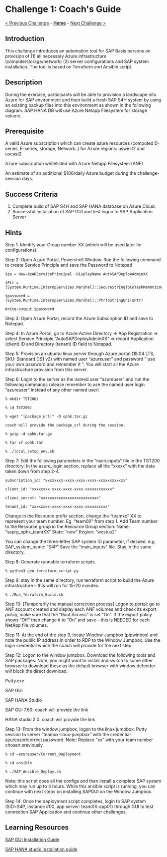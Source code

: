 # Challenge 1: Coach's Guide

[< Previous Challenge](./00-prereqs.md) - **[Home](README.md)** - [Next Challenge >](./02-Azure-Monitor.md)

## Introduction

This challenge introduces an automation tool for SAP Basis persons on provision of (1) all necessary Azure infrastructure (compute/storage/network) (2) server configurations and SAP system installation. The tool is based on Terraform and Ansible script.

## Description

During the exercise, participants will be able to provision a landscape into Azure for SAP environment and then build a fresh SAP S4H system by using an existing backup files into this environment as shown in the following diagram. SAP HANA DB will use Azure Netapp Filesystem for storage volume. 

## Prerequisite

A valid Azure subscription which can create azure resources (computed D-series, E-series, storage, Network..) for Azure regions: uswest2 and useast2

Azure subscription whitelisted with Azure Netapp Filesystem (ANF)

An estimate of an additional $100/daily Azure budget during the challenge-session days.
 
## Success Criteria
1.	Complete build of SAP S4H and SAP HANA database on Azure Cloud.
2.	Successful Installation of SAP GUI and test logon to SAP Application Server

## Hints
 
Step 1: Identify your Group number XX (which will be used later for configurations).

Step 2: Open Azure Portal, Powershell Window. Run the following command to create Service Principle and save the Password to Notepad
```
$sp = New-AzADServicePrincipal -DisplayName AutoSAPDeployAdminXX

$Ptr = [System.Runtime.InteropServices.Marshal]::SecureStringToCoTaskMemUnicode($sp.Secret)

$password = [System.Runtime.InteropServices.Marshal]::PtrToStringUni($Ptr)

Write-output $password
```
Step 3: Open Azure Portal, record the Azure Subscription ID and save to Notepad.

Step 4: In Azure Portal, go to Azure Active Directory => App Registration => select Service Principle “AutoSAPDeployAdminXX” => record Application (client) ID and Directory (tenant) ID field to Notepad.
 
Step 5: Provision an ubuntu linux server through Azure portal (18.04 LTS, SKU: Standard DS1 v2) with named user “azureuser” and password “ use your own password and remember it ”. You will start all the Azure infrastructure provision from this server.

Step 6: Login to the server as the named user “azureuser” and run the following commands (please remember to use the named user login “azureuser” instead of any other named user)
```
% mkdir TST200/

% cd TST200/

% wget "[package_url]" -O ophk.tar.gz

coach will provide the package_url during the session.

% gzip -d ophk.tar.gz

% tar xf ophk.tar

% ./local_setup_env.sh
```

Step 7: Edit the following parameters in the “main.inputs” file in the TST200 directory: In the azure_login section, replace all the “xxxxx” with the data taken down from step 2-4.
```
subscription_id: "xxxxxxxx-xxxx-xxxx-xxxx-xxxxxxxxxxxx"

client_id: "xxxxxxxx-xxxx-xxxx-xxxx-xxxxxxxxxxxx"

client_secret: "xxxxxxxxxxxxxxxxxxxxxxxxxx"

tenant_id: "xxxxxxxx-xxxx-xxxx-xxxx-xxxxxxxxxx"
```
Change in the Resource prefix section, change the “teamxx” XX to represent your team number. Eg. “team00” from step 1. Add Team number to the Resource group in the Resource Group section: Name: “saprg_ophk_teamXX” State: “new” Region: “westus2”

You can change the three-letter SAP system ID parameter, if desired. e.g. SAP_system_name: “S4P” Save the “main_inputs” file. Stay in the same directory.

Step 8: Generate runnable terraform scripts.

`% python3 gen_terraform_script.py`

Step 9: stay in the same directory, run terraform script to build the Azure infrastructure – this will run for 15-20 minutes.

`% ./Run_Terraform_Build.sh`
 
Step 10: [Temporarily the manual correction process] Logon to portal: go to ANF account created and display each ANF volumes and check its export policy, make sure that the “Root Access” is set “On”. If the export policy shows “Off” then change it to “On” and save – this is NEEDED for each NetApp file volumes.
 
Step 11: At the end of the step 9, locate Window Jumpbox (pipwinbox) and note the public IP address in order to RDP to the Window Jumpbox. Use the login credential which the coach will provide for the next step.

Step 12: Logon to the window jumpbox. Download the following tools and SAP packages: Note, you might want to install and switch to some other browser to download these as the default browser with window defender will block the direct download.

Putty.exe

SAP GUI

SAP HANA Studio

SAP GUI 7.60: coach will provide the link

HANA studio 2.0: coach will provide the link

Step 13: From the window jumpbox, logon to the linux jumpbox: Putty session to server “teamxx-linux-jumpbox” with the credential azureuser/correct password. Note: Replace “xx” with your team number chosen previously.
```
% cd ~azureuser/Current_Deployment

% cd ansible

% ./SAP_Ansible_Deploy.sh
```
Note: this script does all the configs and then install a complete SAP system which may run up to 4 hours. While this ansible script is running, you can continue with next steps on installing SAPGUI on the Window Jumpbox.

Step 14: Once the deployment script completes, login to SAP system (SID=S4P, instance #00, app server: teamXX-app01) through GUI to test connection SAP Application and continue other challenges.

## Learning Resources

[SAP GUI Installation Guide](https://help.sap.com/viewer/1ebe3120fd734f67afc57b979c3e2d46/760.05/en-US)

[SAP HANA studio installation guide](https://help.sap.com/viewer/a2a49126a5c546a9864aae22c05c3d0e/2.0.01/en-US)
